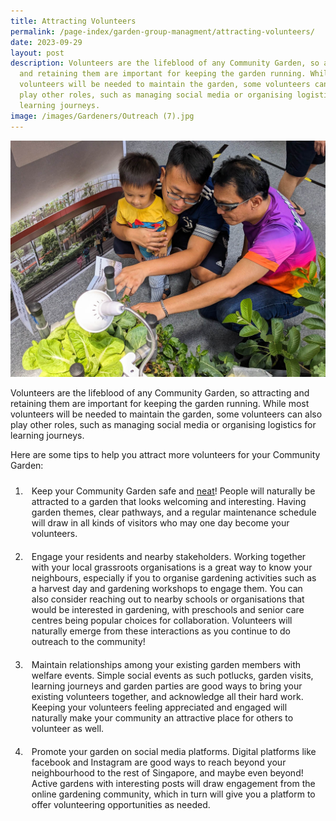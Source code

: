 ```yaml
---
title: Attracting Volunteers
permalink: /page-index/garden-group-managment/attracting-volunteers/
date: 2023-09-29
layout: post
description: Volunteers are the lifeblood of any Community Garden, so attracting
  and retaining them are important for keeping the garden running. While most
  volunteers will be needed to maintain the garden, some volunteers can also
  play other roles, such as managing social media or organising logistics for
  learning journeys.
image: /images/Gardeners/Outreach (7).jpg
---
```

<style>
	ol li {
	 padding: 10px;
	}
</style>

<section>
	<img title="A garden volunteer showcasing a DIY Aquaponics system. Photo by Jacqueline Chua." src="/images/Gardeners/Outreach%20(7).jpg">
	<p>Volunteers are the lifeblood of any Community Garden, so attracting and retaining them are important for keeping the garden running. While most volunteers will be needed to maintain the garden, some volunteers can also play other roles, such as managing social media or organising logistics for learning journeys.</p>
	<p>Here are some tips to help you attract more volunteers for your Community Garden:</p>
	<ol>
		<li>Keep your Community Garden safe and <a href="/page-index/housekeeping/keeping-your-garden-neat/">neat</a>! People will naturally be attracted to a garden that looks welcoming and interesting. Having garden themes, clear pathways, and a regular maintenance schedule will draw in all kinds of visitors who may one day become your volunteers.</li>
		<li>Engage your residents and nearby stakeholders. Working together with your local grassroots organisations is a great way to know your neighbours, especially if you to organise gardening activities such as a harvest day and gardening workshops to engage them. You can also consider reaching out to nearby schools or organisations that would be interested in gardening, with preschools and senior care centres being popular choices for collaboration. Volunteers will naturally emerge from these interactions as you continue to do outreach to the community!</li>
		<li>Maintain relationships among your existing garden members with welfare events. Simple social events as such potlucks, garden visits, learning journeys and garden parties are good ways to bring your existing volunteers together, and acknowledge all their hard work. Keeping your volunteers feeling appreciated and engaged will naturally make your community an attractive place for others to volunteer as well. </li>
		<li>Promote your garden on social media platforms. Digital platforms like facebook and Instagram are good ways to reach beyond your neighbourhood to the rest of Singapore, and maybe even beyond! Active gardens with interesting posts will draw engagement from the online gardening community, which in turn will give you a platform to offer volunteering opportunities as needed.</li>
	</ol>
	<br>
</section>